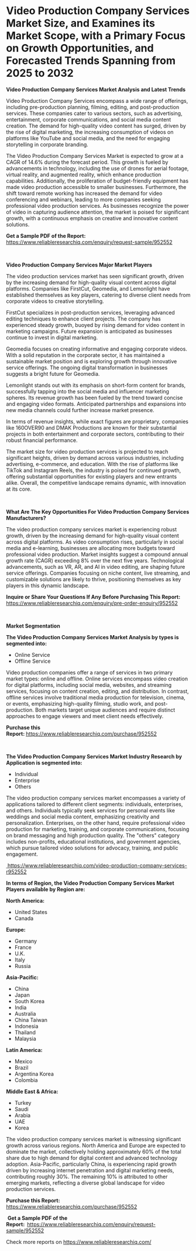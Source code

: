 <p><h1>Video Production Company Services Market Size, and Examines its Market Scope, with a Primary Focus on Growth Opportunities, and Forecasted Trends Spanning from 2025 to 2032</h1></p><p><strong>Video Production Company Services Market Analysis and Latest Trends</strong></p>
<p><p>Video Production Company Services encompass a wide range of offerings, including pre-production planning, filming, editing, and post-production services. These companies cater to various sectors, such as advertising, entertainment, corporate communications, and social media content creation. The demand for high-quality video content has surged, driven by the rise of digital marketing, the increasing consumption of videos on platforms like YouTube and social media, and the need for engaging storytelling in corporate branding.</p><p>The Video Production Company Services Market is expected to grow at a CAGR of 14.6% during the forecast period. This growth is fueled by advancements in technology, including the use of drones for aerial footage, virtual reality, and augmented reality, which enhance production capabilities. Additionally, the proliferation of budget-friendly equipment has made video production accessible to smaller businesses. Furthermore, the shift toward remote working has increased the demand for video conferencing and webinars, leading to more companies seeking professional video production services. As businesses recognize the power of video in capturing audience attention, the market is poised for significant growth, with a continuous emphasis on creative and innovative content solutions.</p></p>
<p><strong>Get a Sample PDF of the Report:&nbsp;</strong> <a href="https://www.reliableresearchiq.com/enquiry/request-sample/952552?utm_campaign=2883&utm_medium=2&utm_source=Github&utm_content=ia&utm_term=06032025&utm_id=video-production-company-services">https://www.reliableresearchiq.com/enquiry/request-sample/952552</a></p>
<p>&nbsp;</p>
<p><strong>Video Production Company Services Major Market Players</strong></p>
<p><p>The video production services market has seen significant growth, driven by the increasing demand for high-quality visual content across digital platforms. Companies like FirstCut, Geomedia, and Lemonlight have established themselves as key players, catering to diverse client needs from corporate videos to creative storytelling.</p><p>FirstCut specializes in post-production services, leveraging advanced editing techniques to enhance client projects. The company has experienced steady growth, buoyed by rising demand for video content in marketing campaigns. Future expansion is anticipated as businesses continue to invest in digital marketing.</p><p>Geomedia focuses on creating informative and engaging corporate videos. With a solid reputation in the corporate sector, it has maintained a sustainable market position and is exploring growth through innovative service offerings. The ongoing digital transformation in businesses suggests a bright future for Geomedia.</p><p>Lemonlight stands out with its emphasis on short-form content for brands, successfully tapping into the social media and influencer marketing spheres. Its revenue growth has been fueled by the trend toward concise and engaging video formats. Anticipated partnerships and expansions into new media channels could further increase market presence.</p><p>In terms of revenue insights, while exact figures are proprietary, companies like 160OVER90 and DMAK Productions are known for their substantial projects in both entertainment and corporate sectors, contributing to their robust financial performance.</p><p>The market size for video production services is projected to reach significant heights, driven by demand across various industries, including advertising, e-commerce, and education. With the rise of platforms like TikTok and Instagram Reels, the industry is poised for continued growth, offering substantial opportunities for existing players and new entrants alike. Overall, the competitive landscape remains dynamic, with innovation at its core.</p></p>
<p>&nbsp;</p>
<p><strong>What Are The Key Opportunities For Video Production Company Services Manufacturers?</strong></p>
<p><p>The video production company services market is experiencing robust growth, driven by the increasing demand for high-quality visual content across digital platforms. As video consumption rises, particularly in social media and e-learning, businesses are allocating more budgets toward professional video production. Market insights suggest a compound annual growth rate (CAGR) exceeding 8% over the next five years. Technological advancements, such as VR, AR, and AI in video editing, are shaping future service offerings. Companies focusing on niche content, live streaming, and customizable solutions are likely to thrive, positioning themselves as key players in this dynamic landscape.</p></p>
<p><strong>Inquire or Share Your Questions If Any Before Purchasing This Report:</strong> <a href="https://www.reliableresearchiq.com/enquiry/pre-order-enquiry/952552?utm_campaign=2883&utm_medium=2&utm_source=Github&utm_content=ia&utm_term=06032025&utm_id=video-production-company-services">https://www.reliableresearchiq.com/enquiry/pre-order-enquiry/952552</a></p>
<p>&nbsp;</p>
<p><strong>Market Segmentation</strong></p>
<p><strong>The Video Production Company Services Market Analysis by types is segmented into:</strong></p>
<p><ul><li>Online Service</li><li>Offline Service</li></ul></p>
<p><p>Video production companies offer a range of services in two primary market types: online and offline. Online services encompass video creation for digital platforms, including social media, websites, and streaming services, focusing on content creation, editing, and distribution. In contrast, offline services involve traditional media production for television, cinema, or events, emphasizing high-quality filming, studio work, and post-production. Both markets target unique audiences and require distinct approaches to engage viewers and meet client needs effectively.</p></p>
<p><strong>Purchase this Report:&nbsp;</strong><a href="https://www.reliableresearchiq.com/purchase/952552?utm_campaign=2883&utm_medium=2&utm_source=Github&utm_content=ia&utm_term=06032025&utm_id=video-production-company-services">https://www.reliableresearchiq.com/purchase/952552</a></p>
<p>&nbsp;</p>
<p><strong>The Video Production Company Services Market Industry Research by Application is segmented into:</strong></p>
<p><ul><li>Individual</li><li>Enterprise</li><li>Others</li></ul></p>
<p><p>The video production company services market encompasses a variety of applications tailored to different client segments: individuals, enterprises, and others. Individuals typically seek services for personal events like weddings and social media content, emphasizing creativity and personalization. Enterprises, on the other hand, require professional video production for marketing, training, and corporate communications, focusing on brand messaging and high production quality. The "others" category includes non-profits, educational institutions, and government agencies, which pursue tailored video solutions for advocacy, training, and public engagement.</p></p>
<p><a href="https://www.reliableresearchiq.com/video-production-company-services-r952552?utm_campaign=2883&utm_medium=2&utm_source=Github&utm_content=ia&utm_term=06032025&utm_id=video-production-company-services">&nbsp;https://www.reliableresearchiq.com/video-production-company-services-r952552</a></p>
<p><strong>In terms of Region, the Video Production Company Services Market Players available by Region are:</strong></p>
<p>
    <p> <strong> North America: </strong>
        <ul>
            <li>United States</li>
            <li>Canada</li>
        </ul>
        </p> 
    <p> <strong> Europe: </strong>
        <ul>
            <li>Germany</li>
            <li>France</li>
            <li>U.K.</li>
            <li>Italy</li>
            <li>Russia</li>
        </ul>
        </p> 
    <p> <strong> Asia-Pacific: </strong>
        <ul>
            <li>China</li>
            <li>Japan</li>
            <li>South Korea</li>
            <li>India</li>
            <li>Australia</li>
            <li>China Taiwan</li>
            <li>Indonesia</li>
            <li>Thailand</li>
            <li>Malaysia</li>
        </ul>
        </p> 
    <p> <strong> Latin America: </strong>
        <ul>
            <li>Mexico</li>
            <li>Brazil</li>
            <li>Argentina Korea</li>
            <li>Colombia</li>
        </ul>
        </p> 
    <p> <strong> Middle East & Africa: </strong>
        <ul>
            <li>Turkey</li>
            <li>Saudi</li>
            <li>Arabia</li>
            <li>UAE</li>
            <li>Korea</li>
        </ul>
    </p>
    </p>
<p><p>The video production company services market is witnessing significant growth across various regions. North America and Europe are expected to dominate the market, collectively holding approximately 60% of the total share due to high demand for digital content and advanced technology adoption. Asia-Pacific, particularly China, is experiencing rapid growth driven by increasing internet penetration and digital marketing needs, contributing roughly 30%. The remaining 10% is attributed to other emerging markets, reflecting a diverse global landscape for video production services.</p></p>
<p><strong>Purchase this Report: </strong><a href="https://www.reliableresearchiq.com/purchase/952552?utm_campaign=2883&utm_medium=2&utm_source=Github&utm_content=ia&utm_term=06032025&utm_id=video-production-company-services">https://www.reliableresearchiq.com/purchase/952552</a></p>
<p>&nbsp;<strong>Get a Sample PDF of the Report:&nbsp;&nbsp;</strong><a href="https://www.reliableresearchiq.com/enquiry/request-sample/952552?utm_campaign=2883&utm_medium=2&utm_source=Github&utm_content=ia&utm_term=06032025&utm_id=video-production-company-services">https://www.reliableresearchiq.com/enquiry/request-sample/952552</a></p>
<p><strong></strong></p>
<p>Check more reports on <a href="https://www.reliableresearchiq.com/?utm_campaign=2883&utm_medium=2&utm_source=Github&utm_content=ia&utm_term=06032025&utm_id=video-production-company-services">https://www.reliableresearchiq.com/</a></p>